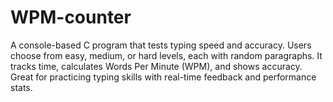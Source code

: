 # WPM-counter
A console-based C program that tests typing speed and accuracy. Users choose from easy, medium, or hard levels, each with random paragraphs. It tracks time, calculates Words Per Minute (WPM), and shows accuracy. Great for practicing typing skills with real-time feedback and performance stats.
